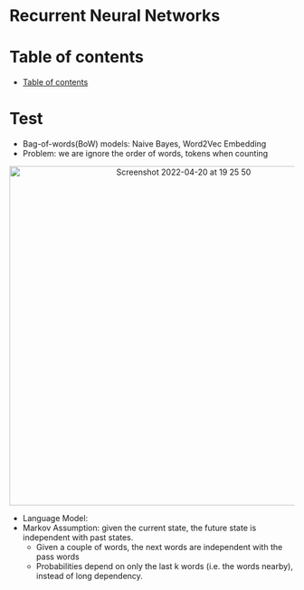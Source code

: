 # Recurrent Neural Networks


# Table of contents
- [Table of contents](#table-of-contents)


# Test
-  Bag-of-words(BoW) models: Naive Bayes, Word2Vec Embedding  
  - Problem: we are ignore the order of words, tokens when counting
  
<p align="center"><img width="600" alt="Screenshot 2022-04-20 at 19 25 50" src="https://user-images.githubusercontent.com/64508435/166672704-500ad9d9-ff40-4379-b994-465c51859939.png"></p>

- Language Model: 
- Markov Assumption: given the current state, the future state is independent with past states. 
  - Given a couple of words, the next words are independent with the pass words
  - Probabilities depend on only the last k words (i.e. the words nearby), instead of long dependency.


